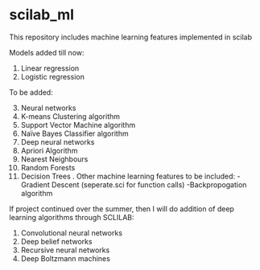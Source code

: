 # scilab_ml
This repository includes machine learning features implemented in scilab

Models added till now:
1. Linear regression
2. Logistic regression  

To be added:

3. Neural networks
4. K-means Clustering algorithm
5. Support Vector Machine algorithm
5. Naïve Bayes Classifier algorithm
6. Deep neural networks
8. Apriori Algorithm
9. Nearest Neighbours
10. Random Forests
11. Decision Trees
    .
Other machine learning features to be included:
-Gradient Descent (seperate.sci for function calls)
-Backpropogation algorithm


If project continued over the summer, then I will do addition of deep learning algorithms through SCLILAB:
1. Convolutional neural networks
2. Deep belief networks
3. Recursive neural networks
4. Deep Boltzmann machines

